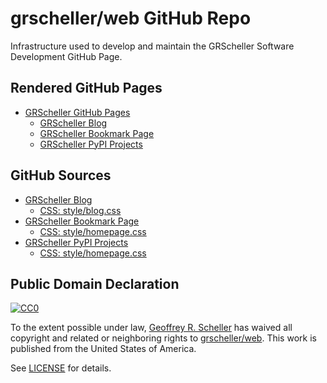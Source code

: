 # grscheller/web GitHub Repo

Infrastructure used to develop and maintain the GRScheller Software
Development GitHub Page.

## Rendered GitHub Pages

- [GRScheller GitHub Pages](https://grscheller.github.io/web)
  - [GRScheller Blog](https://grscheller.github.io/web/blog.html)
  - [GRScheller Bookmark Page](https://grscheller.github.io/web/bookmark.html)
  - [GRScheller PyPI Projects](https://grscheller.github.io/web/pypi_repos.html)

## GitHub Sources

- [GRScheller Blog](src/blog.md)
  - [CSS: style/blog.css](docs/style/blog.css)
- [GRScheller Bookmark Page](docs/bookmark.html)
  - [CSS: style/homepage.css](docs/style/bookmark.css)
- [GRScheller PyPI Projects](docs/pypi_repos.html)
  - [CSS: style/homepage.css](docs/style/pypi_repos.css)


## Public Domain Declaration

<p xmlns:dct="http://purl.org/dc/terms/"
   xmlns:vcard="http://www.w3.org/2001/vcard-rdf/3.0#">
  <a rel="license"
     href="http://creativecommons.org/publicdomain/zero/1.0/">
     <img src="http://i.creativecommons.org/p/zero/1.0/88x31.png"
          style="border-style: none;"
          alt="CC0"></a>
</p>

To the extent possible under law,
[Geoffrey R. Scheller](https://github.com/grscheller)
has waived all copyright and related or neighboring rights to
[grscheller/web](https://github.com/grscheller/web).
This work is published from the United States of America.

See [LICENSE](LICENSE) for details.
